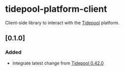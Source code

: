 # tidepool-platform-client
Client-side library to interact with the [Tidepool](http://tidepool.org/) platform.

## [0.1.0] 
###  Added
- Integrate latest change from [Tidepool 0.42.0](https://github.com/tidepool-org/platform-client/releases/tag/v0.42.0)
